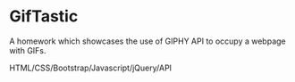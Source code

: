 # GifTastic

A homework which showcases the use of GIPHY API to occupy a webpage with GIFs. 

HTML/CSS/Bootstrap/Javascript/jQuery/API
